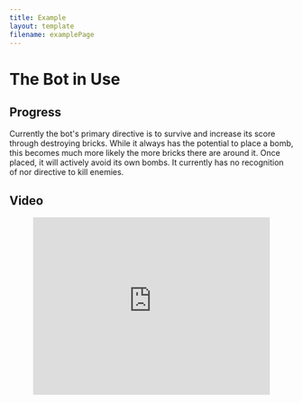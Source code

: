 ```yaml
---
title: Example
layout: template
filename: examplePage
---
```

# The Bot in Use

## Progress
Currently the bot's primary directive is to survive and increase its score through destroying bricks. While it always has the potential to place a bomb, this becomes much more likely the more bricks there are around it. Once placed, it will actively avoid its own bombs. It currently has no recognition of nor directive to kill enemies.


## Video
<center>
  <iframe width="420" height="315" src="https://www.youtube.com/embed/plL6Ilq88aU" frameborder="0" allowfullscreen></iframe>
</center>
